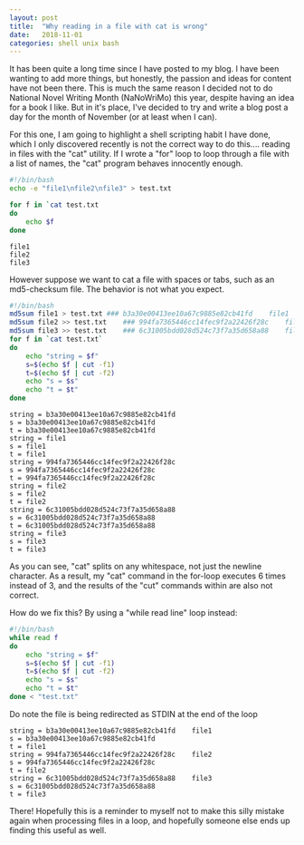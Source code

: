 ```yaml
---
layout: post
title:  "Why reading in a file with cat is wrong"
date:   2018-11-01
categories: shell unix bash
---
```


It has been quite a long time since I have posted to my blog.  I have been wanting to add more things, but honestly, the passion and ideas for content have not been there.  This is much the same reason I decided not to do National Novel Writing Month (NaNoWriMo) this year, despite having an idea for a book I like.  But in it's place, I've decided to try and write a blog post a day for the month of November (or at least when I can).

For this one, I am going to highlight a shell scripting habit I have done, which I only discovered recently is not the correct way to do this.... reading in files with the "cat" utility.  If I wrote a "for" loop to loop through a file with a list of names, the "cat" program behaves innocently enough.
```bash
#!/bin/bash
echo -e "file1\nfile2\nfile3" > test.txt

for f in `cat test.txt
do
	echo $f
done
```
```
file1
file2
file3
```

However suppose we want to cat a file with spaces or tabs, such as an md5-checksum file.  The behavior is not what you expect.
```bash
#!/bin/bash
md5sum file1 > test.txt	### b3a30e00413ee10a67c9885e82cb41fd	file1
md5sum file2 >> test.txt	### 994fa7365446cc14fec9f2a22426f28c	file2
md5sum file3 >> test.txt	### 6c31005bdd028d524c73f7a35d658a88	file3
for f in `cat test.txt`
do
    echo "string = $f"
    s=$(echo $f | cut -f1)
    t=$(echo $f | cut -f2)
    echo "s = $s"
    echo "t = $t"
done
```
```
string = b3a30e00413ee10a67c9885e82cb41fd
s = b3a30e00413ee10a67c9885e82cb41fd
t = b3a30e00413ee10a67c9885e82cb41fd
string = file1
s = file1
t = file1
string = 994fa7365446cc14fec9f2a22426f28c
s = 994fa7365446cc14fec9f2a22426f28c
t = 994fa7365446cc14fec9f2a22426f28c
string = file2
s = file2
t = file2
string = 6c31005bdd028d524c73f7a35d658a88
s = 6c31005bdd028d524c73f7a35d658a88
t = 6c31005bdd028d524c73f7a35d658a88
string = file3
s = file3
t = file3
```

As you can see, "cat" splits on any whitespace, not just the newline character.  As a result, my "cat" command in the for-loop executes 6 times instead of 3, and the results of the "cut" commands within are also not correct.

How do we fix this?  By using a "while read line" loop instead:
```bash
#!/bin/bash
while read f
do
    echo "string = $f"
    s=$(echo $f | cut -f1)
    t=$(echo $f | cut -f2)
    echo "s = $s"
    echo "t = $t"
done < "test.txt"
```
Do note the file is being redirected as STDIN at the end of the loop
```
string = b3a30e00413ee10a67c9885e82cb41fd    file1
s = b3a30e00413ee10a67c9885e82cb41fd
t = file1
string = 994fa7365446cc14fec9f2a22426f28c    file2
s = 994fa7365446cc14fec9f2a22426f28c
t = file2
string = 6c31005bdd028d524c73f7a35d658a88    file3
s = 6c31005bdd028d524c73f7a35d658a88
t = file3
```

There!  Hopefully this is a reminder to myself not to make this silly mistake again when processing files in a loop, and hopefully someone else ends up finding this useful as well.
